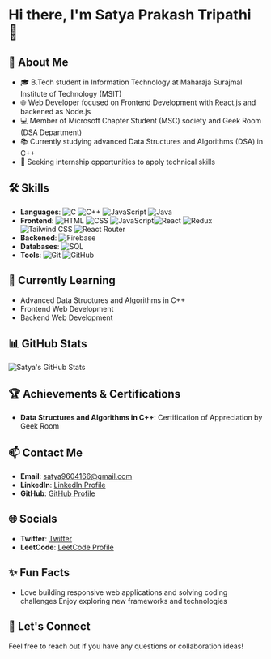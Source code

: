 # Hi there, I'm Satya Prakash Tripathi 👋

## 🚀 About Me
- 🎓 B.Tech student in Information Technology at Maharaja Surajmal Institute of Technology (MSIT)
- 🌐 Web Developer focused on Frontend Development with React.js and backened as Node.js
- 💻 Member of Microsoft Chapter Student (MSC) society and Geek Room (DSA Department)
- 📚 Currently studying advanced Data Structures and Algorithms (DSA) in C++
- 🤝 Seeking internship opportunities to apply technical skills

## 🛠️ Skills
- **Languages**:  ![C](https://img.shields.io/badge/-C-A8B9CC?style=flat&logo=c&logoColor=white)  ![C++](https://img.shields.io/badge/-C++-00599C?style=flat&logo=c%2B%2B&logoColor=white) ![JavaScript](https://img.shields.io/badge/JavaScript-ES6+-yellow?logo=javascript) ![Java](https://img.shields.io/badge/Java-ED8B00?logo=java&logoColor=white) 
- **Frontend**: ![HTML](https://img.shields.io/badge/HTML5-E34F26?logo=html5&logoColor=white) ![CSS](https://img.shields.io/badge/CSS3-1572B6?logo=css3&logoColor=white) ![JavaScript](https://img.shields.io/badge/JavaScript-ES6+-yellow?logo=javascript)![React](https://img.shields.io/badge/-React-61DAFB?style=flat&logo=react&logoColor=black)  ![Redux](https://img.shields.io/badge/-Redux-764ABC?style=flat&logo=redux&logoColor=white)  ![Tailwind CSS](https://img.shields.io/badge/-TailwindCSS-06B6D4?style=flat&logo=tailwind-css&logoColor=white)  ![React Router](https://img.shields.io/badge/-React%20Router-CA4245?style=flat&logo=react-router&logoColor=white)
- **Backened**: ![Firebase](https://img.shields.io/badge/-Firebase-FFCA28?style=flat&logo=firebase&logoColor=black)  
- **Databases**: ![SQL](https://img.shields.io/badge/SQL-003B57?logo=postgresql&logoColor=white)
- **Tools**: ![Git](https://img.shields.io/badge/-Git-F05032?style=flat&logo=git&logoColor=white)  ![GitHub](https://img.shields.io/badge/-GitHub-181717?style=flat&logo=github&logoColor=white)  

## 🌱 Currently Learning
- Advanced Data Structures and Algorithms in C++
- Frontend Web Development
- Backend Web Development

## 📊 GitHub Stats
![Satya's GitHub Stats](https://github-readme-stats.vercel.app/api?username=satya94406&show_icons=true&theme=tokyonight)

## 🏆 Achievements & Certifications
- **Data Structures and Algorithms in C++**: Certification of Appreciation by Geek Room 

## 📫 Contact Me
- **Email**: [satya9604166@gmail.com](mailto:satya9604166@gmail.com)
- **LinkedIn**: [LinkedIn Profile](https://www.linkedin.com/in/satya-prakash-tripathi-44a07b2b2/)
- **GitHub**: [GitHub Profile](https://github.com/satya94406)

## 🌐 Socials
- **Twitter**: [Twitter](https://x.com/TripathiSa12443?t=gtVkG6oOMB8S1baj4Z7PZw&s=09)
- **LeetCode**: [LeetCode Profile](https://leetcode.com/u/satya960/)

## ✨ Fun Facts
- Love building responsive web applications and solving coding challenges
Enjoy exploring new frameworks and technologies

## 💬 Let's Connect
Feel free to reach out if you have any questions or collaboration ideas!
